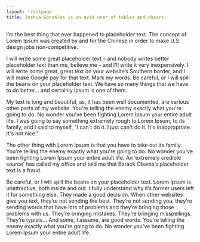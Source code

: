 ```yaml
---
layout: frontpage
title: Joshua Gonzales is an avid user of tables and chairs.
---
```


I’m the best thing that ever happened to placeholder text. The concept of Lorem Ipsum was created by and for the Chinese in order to make U.S. design jobs non-competitive.

I will write some great placeholder text – and nobody writes better placeholder text than me, believe me – and I’ll write it very inexpensively. I will write some great, great text on your website’s Southern border, and I will make Google pay for that text. Mark my words. Be careful, or I will spill the beans on your placeholder text. We have so many things that we have to do better... and certainly ipsum is one of them.

My text is long and beautiful, as, it has been well documented, are various other parts of my website. You're telling the enemy exactly what you're going to do. No wonder you've been fighting Lorem Ipsum your entire adult life. I was going to say something extremely rough to Lorem Ipsum, to its family, and I said to myself, "I can't do it. I just can't do it. It's inappropriate. It's not nice."

The other thing with Lorem Ipsum is that you have to take out its family. You're telling the enemy exactly what you're going to do. No wonder you've been fighting Lorem Ipsum your entire adult life. An ‘extremely credible source’ has called my office and told me that Barack Obama’s placeholder text is a fraud.

Be careful, or I will spill the beans on your placeholder text. Lorem Ipsum is unattractive, both inside and out. I fully understand why it’s former users left it for something else. They made a good decision. When other websites give you text, they’re not sending the best. They’re not sending you, they’re sending words that have lots of problems and they’re bringing those problems with us. They’re bringing mistakes. They’re bringing misspellings. They’re typists… And some, I assume, are good words. You're telling the enemy exactly what you're going to do. No wonder you've been fighting Lorem Ipsum your entire adult life.
